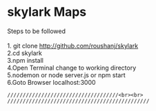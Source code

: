 # skylark Maps

  Steps to be followed<br><br>
    1. git clone http://github.com/roushanj/skylark<br>
    2.cd skylark<br>
    3.npm install<br>
    4.Open Terminal change to working directory<br>
    5.nodemon or node server.js or npm start<br>
    6.Goto Browser localhost:3000<br>
    
    ////////////////////////////////////<br><br>
    //////////////////////////////////////////////
